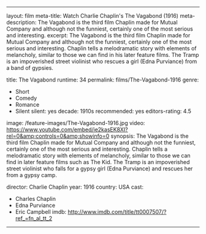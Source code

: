 ---

layout: film
meta-title: Watch Charlie Chaplin's The Vagabond (1916)
meta-description:  The Vagabond is the third film Chaplin made for Mutual Company and although not the funniest, certainly one of the most serious and interesting. 
excerpt: The Vagabond is the third film Chaplin made for Mutual Company and although not the funniest, certainly one of the most serious and interesting. Chaplin tells a melodramatic story with elements of melancholy, similar to those we can find in his later feature films. The Tramp is an impoverished street violinist who rescues a girl (Edna Purviance) from a band of gypsies.

title: The Vagabond
runtime: 34
permalink: films/The-Vagabond-1916
genre:
- Short
- Comedy
- Romance 
- Silent
silent: yes
decade: 1910s
recommended: yes
editors-rating: 4.5

image: /feature-images/The-Vagabond-1916.jpg
video: https://www.youtube.com/embed/ie2kasEK8XI?rel=0&amp;controls=0&amp;showinfo=0
synopsis: The Vagabond is the third film Chaplin made for Mutual Company and although not the funniest, certainly one of the most serious and interesting. Chaplin tells a melodramatic story with elements of melancholy, similar to those we can find in later feature films such as The Kid. The Tramp is an impoverished street violinist who falls for a gypsy girl (Edna Purviance) and rescues her from a gypsy camp. 

director: Charlie Chaplin
year: 1916
country: USA
cast: 
- Charles Chaplin
- Edna Purviance
- Eric Campbell
imdb: http://www.imdb.com/title/tt0007507/?ref_=fn_al_tt_2

---